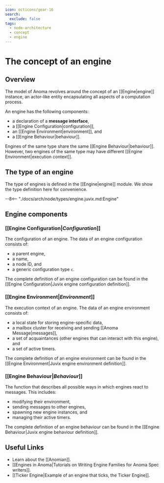 ```yaml
---
icon: octicons/gear-16
search:
  exclude: false
tags:
  - node-architecture
  - concept
  - engine
---
```


# The concept of an engine

## Overview

The model of Anoma revolves around the concept of an [[Engine|engine]] instance, an
actor-like entity encapsulating all aspects of a computation process.

An engine has the following components:

- a declaration of a **message interface**,
- a [[Engine Configuration|configuration]],
- an [[Engine Environment|environment]], and
- a [[Engine Behaviour|behaviour]].

Engines of the same type share the same [[Engine Behaviour|behaviour]]. However, two engines of the same type may have different
[[Engine Environment|execution context]].

## The type of an engine

The type of engines is defined in the [[Engine|engine]] module.
We show the type definition here for convenience.

--8<-- "./docs/arch/node/types/engine.juvix.md:Engine"

## Engine components

### [[Engine Configuration|*Configuration*]]

The configuration of an engine. The data of an engine configuration consists of:

- a parent engine,
- a name,
- a node ID, and
- a generic configuration type `c`.

The complete definition of an engine configuration can be found in the
[[Engine Configuration|Juvix engine configuration definition]].

### [[Engine Environment|*Environment*]]

The execution context of an engine. The data of an engine environment consists of:

- a local state for storing engine-specific data,
- a mailbox cluster for receiving and sending [[Anoma Message|messages]],
- a set of acquaintances (other engines that can interact with this engine), and
- a set of active timers.

The complete definition of an engine environment can be found in the
[[Engine Environment|Juvix engine environment definition]].

### [[Engine Behaviour|*Behaviour*]]

The function that describes all possible ways in which engines react to
messages. This includes:

- modifying their environment,
- sending messages to other engines,
- spawning new engine instances, and
- managing their active timers.

The complete definition of an engine behaviour can be found in the
[[Engine Behaviour|Juvix engine behaviour definition]].

## Useful Links

- Learn about the [[Anomian]].
- [[Engines in Anoma|Tutorials on Writing Engine Families for Anoma Spec writers]].
- [[Ticker Engine|Example of an engine that ticks, the Ticker Engine]].